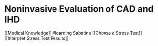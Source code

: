 # Noninvasive Evaluation of CAD  and IHD
[[Medical Knowledge]]
#learning
Sabatine
[[Choose a Stress Test]]
[[Interpret Stress Test Results]]
